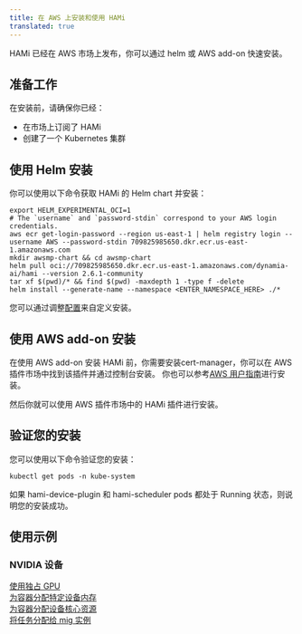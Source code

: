 ```yaml
---
title: 在 AWS 上安装和使用 HAMi
translated: true
---
```


HAMi 已经在 AWS 市场上发布，你可以通过 helm 或 AWS add-on 快速安装。

## 准备工作

在安装前，请确保你已经：

- 在市场上订阅了 HAMi
- 创建了一个 Kubernetes 集群

## 使用 Helm 安装

你可以使用以下命令获取 HAMi 的 Helm chart 并安装：

```shell
export HELM_EXPERIMENTAL_OCI=1
# The `username` and `password-stdin` correspond to your AWS login credentials.
aws ecr get-login-password --region us-east-1 | helm registry login --username AWS --password-stdin 709825985650.dkr.ecr.us-east-1.amazonaws.com
mkdir awsmp-chart && cd awsmp-chart
helm pull oci://709825985650.dkr.ecr.us-east-1.amazonaws.com/dynamia-ai/hami --version 2.6.1-community
tar xf $(pwd)/* && find $(pwd) -maxdepth 1 -type f -delete
helm install --generate-name --namespace <ENTER_NAMESPACE_HERE> ./*
```

您可以通过调整[配置](../userguide/configure.md)来自定义安装。

## 使用 AWS add-on 安装

在使用 AWS add-on 安装 HAMi 前，你需要安装cert-manager，你可以在 AWS 插件市场中找到该插件并通过控制台安装。
你也可以参考[AWS 用户指南](https://docs.aws.amazon.com/eks/latest/userguide/lbc-manifest.html#lbc-cert)进行安装。

然后你就可以使用 AWS 插件市场中的 HAMi 插件进行安装。

## 验证您的安装

您可以使用以下命令验证您的安装：

```
kubectl get pods -n kube-system
```

如果 hami-device-plugin 和 hami-scheduler pods 都处于 Running 状态，则说明您的安装成功。

## 使用示例

### NVIDIA 设备
[使用独占 GPU](https://project-hami.io/zh/docs/userguide/NVIDIA-device/examples/use-exclusive-card)   
[为容器分配特定设备内存](https://project-hami.io/zh/docs/userguide/NVIDIA-device/examples/allocate-device-memory)   
[为容器分配设备核心资源](https://project-hami.io/zh/docs/userguide/NVIDIA-device/examples/allocate-device-core)   
[将任务分配给 mig 实例](https://project-hami.io/zh/docs/userguide/NVIDIA-device/examples/dynamic-mig-example)   